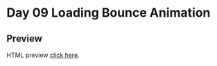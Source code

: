 # Day 09 Loading Bounce Animation

## Preview

HTML preview [click here](https://htmlpreview.github.io/?https://github.com/ariefid/learning-html-css/blob/main/day-09-loading-bounce-animation/index.html).
